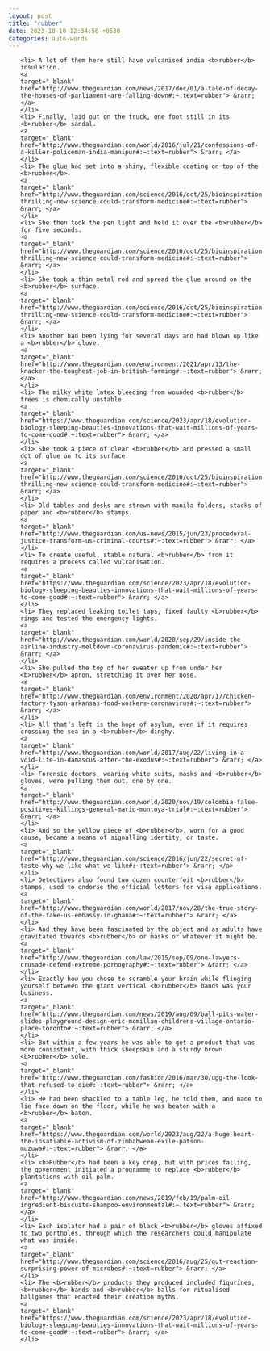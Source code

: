 ```yaml
---
layout: post
title: "rubber"
date: 2023-10-10 12:34:56 +0530
categories: auto-words
---
```

<ol>

    <li> A lot of them here still have vulcanised india <b>rubber</b> insulation.
    <a 
    target="_blank" 
    href="http://www.theguardian.com/news/2017/dec/01/a-tale-of-decay-the-houses-of-parliament-are-falling-down#:~:text=rubber"> &rarr; </a>
    </li>
    <li> Finally, laid out on the truck, one foot still in its <b>rubber</b> sandal.
    <a 
    target="_blank" 
    href="http://www.theguardian.com/world/2016/jul/21/confessions-of-a-killer-policeman-india-manipur#:~:text=rubber"> &rarr; </a>
    </li>
    <li> The glue had set into a shiny, flexible coating on top of the <b>rubber</b>.
    <a 
    target="_blank" 
    href="http://www.theguardian.com/science/2016/oct/25/bioinspiration-thrilling-new-science-could-transform-medicine#:~:text=rubber"> &rarr; </a>
    </li>
    <li> She then took the pen light and held it over the <b>rubber</b> for five seconds.
    <a 
    target="_blank" 
    href="http://www.theguardian.com/science/2016/oct/25/bioinspiration-thrilling-new-science-could-transform-medicine#:~:text=rubber"> &rarr; </a>
    </li>
    <li> She took a thin metal rod and spread the glue around on the <b>rubber</b> surface.
    <a 
    target="_blank" 
    href="http://www.theguardian.com/science/2016/oct/25/bioinspiration-thrilling-new-science-could-transform-medicine#:~:text=rubber"> &rarr; </a>
    </li>
    <li> Another had been lying for several days and had blown up like a <b>rubber</b> glove.
    <a 
    target="_blank" 
    href="http://www.theguardian.com/environment/2021/apr/13/the-knacker-the-toughest-job-in-british-farming#:~:text=rubber"> &rarr; </a>
    </li>
    <li> The milky white latex bleeding from wounded <b>rubber</b> trees is chemically unstable.
    <a 
    target="_blank" 
    href="https://www.theguardian.com/science/2023/apr/18/evolution-biology-sleeping-beauties-innovations-that-wait-millions-of-years-to-come-good#:~:text=rubber"> &rarr; </a>
    </li>
    <li> She took a piece of clear <b>rubber</b> and pressed a small dot of glue on to its surface.
    <a 
    target="_blank" 
    href="http://www.theguardian.com/science/2016/oct/25/bioinspiration-thrilling-new-science-could-transform-medicine#:~:text=rubber"> &rarr; </a>
    </li>
    <li> Old tables and desks are strewn with manila folders, stacks of paper and <b>rubber</b> stamps.
    <a 
    target="_blank" 
    href="http://www.theguardian.com/us-news/2015/jun/23/procedural-justice-transform-us-criminal-courts#:~:text=rubber"> &rarr; </a>
    </li>
    <li> To create useful, stable natural <b>rubber</b> from it requires a process called vulcanisation.
    <a 
    target="_blank" 
    href="https://www.theguardian.com/science/2023/apr/18/evolution-biology-sleeping-beauties-innovations-that-wait-millions-of-years-to-come-good#:~:text=rubber"> &rarr; </a>
    </li>
    <li> They replaced leaking toilet taps, fixed faulty <b>rubber</b> rings and tested the emergency lights.
    <a 
    target="_blank" 
    href="http://www.theguardian.com/world/2020/sep/29/inside-the-airline-industry-meltdown-coronavirus-pandemic#:~:text=rubber"> &rarr; </a>
    </li>
    <li> She pulled the top of her sweater up from under her <b>rubber</b> apron, stretching it over her nose.
    <a 
    target="_blank" 
    href="http://www.theguardian.com/environment/2020/apr/17/chicken-factory-tyson-arkansas-food-workers-coronavirus#:~:text=rubber"> &rarr; </a>
    </li>
    <li> All that’s left is the hope of asylum, even if it requires crossing the sea in a <b>rubber</b> dinghy.
    <a 
    target="_blank" 
    href="http://www.theguardian.com/world/2017/aug/22/living-in-a-void-life-in-damascus-after-the-exodus#:~:text=rubber"> &rarr; </a>
    </li>
    <li> Forensic doctors, wearing white suits, masks and <b>rubber</b> gloves, were pulling them out, one by one.
    <a 
    target="_blank" 
    href="http://www.theguardian.com/world/2020/nov/19/colombia-false-positives-killings-general-mario-montoya-trial#:~:text=rubber"> &rarr; </a>
    </li>
    <li> And so the yellow piece of <b>rubber</b>, worn for a good cause, became a means of signalling identity, or taste.
    <a 
    target="_blank" 
    href="http://www.theguardian.com/science/2016/jun/22/secret-of-taste-why-we-like-what-we-like#:~:text=rubber"> &rarr; </a>
    </li>
    <li> Detectives also found two dozen counterfeit <b>rubber</b> stamps, used to endorse the official letters for visa applications.
    <a 
    target="_blank" 
    href="http://www.theguardian.com/world/2017/nov/28/the-true-story-of-the-fake-us-embassy-in-ghana#:~:text=rubber"> &rarr; </a>
    </li>
    <li> And they have been fascinated by the object and as adults have gravitated towards <b>rubber</b> or masks or whatever it might be.
    <a 
    target="_blank" 
    href="http://www.theguardian.com/law/2015/sep/09/one-lawyers-crusade-defend-extreme-pornography#:~:text=rubber"> &rarr; </a>
    </li>
    <li> Exactly how you chose to scramble your brain while flinging yourself between the giant vertical <b>rubber</b> bands was your business.
    <a 
    target="_blank" 
    href="http://www.theguardian.com/news/2019/aug/09/ball-pits-water-slides-playground-design-eric-mcmillan-childrens-village-ontario-place-toronto#:~:text=rubber"> &rarr; </a>
    </li>
    <li> But within a few years he was able to get a product that was more consistent, with thick sheepskin and a sturdy brown <b>rubber</b> sole.
    <a 
    target="_blank" 
    href="http://www.theguardian.com/fashion/2016/mar/30/ugg-the-look-that-refused-to-die#:~:text=rubber"> &rarr; </a>
    </li>
    <li> He had been shackled to a table leg, he told them, and made to lie face down on the floor, while he was beaten with a <b>rubber</b> baton.
    <a 
    target="_blank" 
    href="https://www.theguardian.com/world/2023/aug/22/a-huge-heart-the-insatiable-activism-of-zimbabwean-exile-patson-muzuwa#:~:text=rubber"> &rarr; </a>
    </li>
    <li> <b>Rubber</b> had been a key crop, but with prices falling, the government initiated a programme to replace <b>rubber</b> plantations with oil palm.
    <a 
    target="_blank" 
    href="http://www.theguardian.com/news/2019/feb/19/palm-oil-ingredient-biscuits-shampoo-environmental#:~:text=rubber"> &rarr; </a>
    </li>
    <li> Each isolator had a pair of black <b>rubber</b> gloves affixed to two portholes, through which the researchers could manipulate what was inside.
    <a 
    target="_blank" 
    href="http://www.theguardian.com/science/2016/aug/25/gut-reaction-surprising-power-of-microbes#:~:text=rubber"> &rarr; </a>
    </li>
    <li> The <b>rubber</b> products they produced included figurines, <b>rubber</b> bands and <b>rubber</b> balls for ritualised ballgames that enacted their creation myths.
    <a 
    target="_blank" 
    href="https://www.theguardian.com/science/2023/apr/18/evolution-biology-sleeping-beauties-innovations-that-wait-millions-of-years-to-come-good#:~:text=rubber"> &rarr; </a>
    </li>